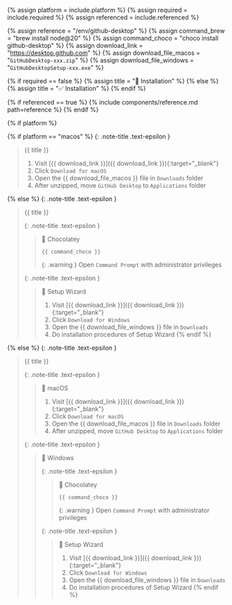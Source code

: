 <!-- LOCATION -->
<!-- _includes/components/github-desktop/ -->

<!-- INCLUDE -->
<!-- components/github-desktop/installation.md -->

<!-- VARIABLES -->
<!-- platform:      [macos, windows], default to ALL -->
<!-- required:      [true, false], default to true -->
<!-- referenced:    [true, false], default to false -->


<!-- READ VARIABLES -->
{% assign platform   = include.platform %}
{% assign required   = include.required %}
{% assign referenced = include.referenced %}


<!-- ASSIGN CONSTANTS -->
{% assign reference             = "/env/github-desktop" %}
{% assign command_brew          = "brew install node@20" %}
{% assign command_choco         = "choco install github-desktop" %}
{% assign download_link         = "https://desktop.github.com" %}
{% assign download_file_macos   = "`GitHubDesktop-xxx.zip`" %}
{% assign download_file_windows = "`GitHubDesktopSetup-xxx.exe`" %}

<!-- DECIDE TO DISPLAY THE NECESSITY OF THE INSTALLATION -->
{% if required == false %}
    {% assign title = "🔲 Installation" %}
{% else %}
    {% assign title = "✅ Installation" %}
{% endif %}


<!-- DECIDE TO DISPLAY THE LINK OF THIS COMPONENT -->
{% if referenced == true %}
{% include components/reference.md path=reference %}
{% endif %}


<!-- MAIN CONTENT -->

<!-- macOS & Windows -->
{% if platform %}

<!-- MACOS -->
{% if platform == "macos" %}
{: .note-title .text-epsilon }
> {{ title }}
>
> 1. Visit [{{ download_link }}]({{ download_link }}){:target="\_blank"}
> 2. Click `Download for macOS`
> 3. Open the {{ download_file_macos }} file in `Downloads` folder
> 4. After unzipped, move `GitHub Desktop` to `Applications` folder

<!-- WINDOWS -->
{% else %}
{: .note-title .text-epsilon }
> {{ title }}
>
> {: .note-title .text-epsilon }
>> 🔘 Chocolatey
>> 
>> ```shell
>> {{ command_choco }}
>> ```
>>
>> {: .warning }
>> Open `Command Prompt` with administrator privileges
>
> {: .note-title .text-epsilon }
>> 🔘 Setup Wizard
>> 
>> 1. Visit [{{ download_link }}]({{ download_link }}){:target="\_blank"}
>> 2. Click `Download for Windows`
>> 3. Open the {{ download_file_windows }} file in `Downloads`
>> 4. Do installation procedures of Setup Wizard
{% endif %}

<!-- PLATFORMS -->
{% else %}
{: .note-title .text-epsilon }
> {{ title }}
>
> {: .note-title .text-epsilon }
>> 🔘 macOS
>> 
>> 1. Visit [{{ download_link }}]({{ download_link }}){:target="\_blank"}
>> 2. Click `Download for macOS`
>> 3. Open the {{ download_file_macos }} file in `Downloads` folder
>> 4. After unzipped, move `GitHub Desktop` to `Applications` folder
>
> {: .note-title .text-epsilon }
>> 🔘 Windows
>>
>> {: .note-title .text-epsilon }
>>> 🔘 Chocolatey
>>> 
>>> ```shell
>>> {{ command_choco }}
>>> ```
>>>
>>> {: .warning }
>>> Open `Command Prompt` with administrator privileges
>>
>> {: .note-title .text-epsilon }
>>> 🔘 Setup Wizard
>>> 
>>> 1. Visit [{{ download_link }}]({{ download_link }}){:target="\_blank"}
>>> 2. Click `Download for Windows`
>>> 3. Open the {{ download_file_windows }} file in `Downloads`
>>> 4. Do installation procedures of Setup Wizard
{% endif %}
